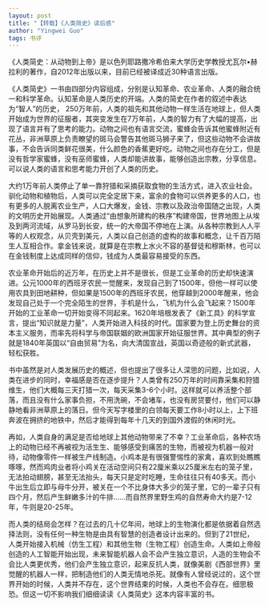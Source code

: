 ```yaml
---
layout: post
title: "【转载】《人类简史》读后感"
author: "Yingwei Guo"
tags: 书评
---
```


《人类简史：从动物到上帝》是以色列耶路撒冷希伯来大学历史学教授尤瓦尔•赫拉利的著作，自2012年出版以来，目前已经被译成近30种语言出版。

《人类简史》一书由四部分内容组成，分别是认知革命、农业革命、人类的融合统一和科学革命。认知革命是人类历史的开端。人类的简史在作者的叙述中表达为“智人”的历史， 250万年前，人类的祖先和其他动物一样生活在地球上，但人类开始成为世界的征服者，其突变发生在7万年前，人类的智力有了大幅的提高，出现了语言并有了思考的能力。动物之间也有语言交流，蜜蜂会告诉其他蜜蜂附近有花丛，非洲草原上负责瞭望的斑马会警告其他斑马狮子来了，但这些动物不会讲故事，不会告诉同类鲜花很美，什么颜色的香蕉更好吃。动物之间也存在分工，但是没有哲学家蜜蜂，没有巫师蜜蜂，人类却能讲故事，能够创造出宗教，分享信息。可以说人类的语言和思考能力开创了人类的历史。

大约1万年前人类停止了单一靠狩猎和采摘获取食物的生活方式，进入农业社会。驯化动物和植物后，人类可以完全定居下来，富余的食物可以供养更多的人口，也有更多的人脱离农业生产，人口大爆发，金钱、宗教以及政治帝国随之出现，人类的文明历史开始展现。人类通过“由想象所建构的秩序”构建帝国，世界地图上从埃及到两河流域，从罗马到长安，统一的大帝国不停地在上演。从各种宗教到人人平等的人权观念，从贝壳到美元，人类以自己创造的虚构的故事和概念，让千百万陌生人互相合作。拿金钱来说，就算是在宗教上水火不容的基督徒和穆斯林，也可以在金钱制度上达成同样的信仰，钱成为人类最容易接受的东西。

农业革命开始后的近万年，在历史上并不是很长，但是工业革命的历史却快速演进。公元1000年的西班牙农民一觉醒来，发现自己到了1500年，但他一样可以使用农具到田地耕种，但如果是1500年的西班牙农民，他穿越到2000年醒来，他会发现自己处于一个完全陌生的世界，手机是什么，飞机为什么会飞起来？1500年开始的工业革命一切开始变得不同起来。1620年培根发表了《新工具》的科学宣言，提出“知识就是力量”，人类开始进入科技的时代。国家要为登上历史舞台的资本主义服务，而率先将科学与帝国联姻的欧洲国家开始征服世界。其中典型的例子就是1840年英国以“自由贸易”为名，向大清国宣战，英国以奇迹般的新式武器，轻松获胜。

书中虽然是对人类发展历史的概述，但也提出了很多让人深思的问题，比如说，人类在进步的同时，幸福感是否在逐步提升？人类曾有250万年的时间靠采集和狩猎维生，他们大概每三天打猎一次，每天采集3-6个小时。这样就可以养活整个部落，而且没有什么家事负担，不用洗碗，不会堵车，也没有房贷要付，他们可以静静地看非洲草原上的落日。但今天写字楼里的白领每天要工作8小时以上，上下班奔波在拥挤的地铁中，然后才能得到每年十几天的到国外渡假的休闲时光。

再如，人类自身的满足是否给地球上其他动物带来了不幸？工业革命后，各种农场上的动物已经不再被视为活生生、能够感受到痛苦的生物，而被视为机器一般对待，动物像零件一样被生产线制造。小鸡本是有很强警惕性的家禽，喜欢到处瞧瞧啄啄，然而鸡肉业者将小鸡关在活动空间只有22厘米乘以25厘米左右的笼子里，无法拍动翅膀，甚至无法抬头，每天只是定时吃睡，生命往往只有40多天。而小牛出生后立即与母牛分开，被关在一个不比身体大多少的笼子里，它的一辈子只有四个月，然后产生鲜嫩多汁的牛排……而自然界里野生鸡的自然寿命大约是7-12年，牛则是20-25年。

而人类的结局会怎样？在过去的几十亿年间，地球上的生物演化都是依据着自然选择法则，没有任何一种生物是由具有智慧的创造者设计出来的。但到了21世纪，人类开始接入机械（仿生工程）和其他生物（生物工程）创造生命。人类如上帝般创造的人工智能开始出现，未来智能机器人会不会产生独立意识，人造的生物会不会比人类更优秀，他们会产生独立意识，起来反抗人类，就像美剧《西部世界》里觉醒的机器人一样，把制造他们的人类无情地杀死。就像有人曾经说过的，这个世界开始的时候，人类并不存在，这个世界结束的时候，人类也不会存在。细思极恐。但这一切不影响我们细细读读《人类简史》这本内容丰富的书。

